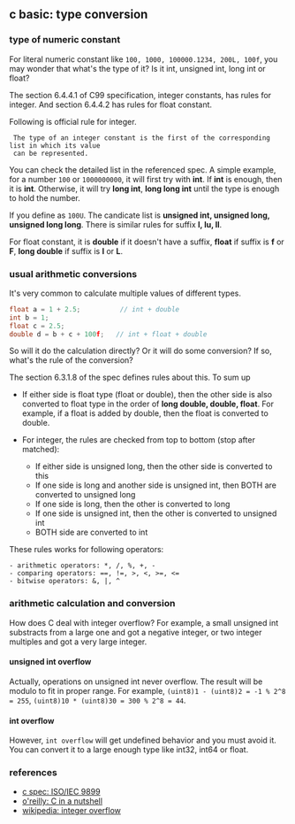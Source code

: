 <!---
tags: c, basic
-->

## c basic: type conversion

### type of numeric constant
For literal numeric constant like `100, 1000, 100000.1234, 200L, 100f`, you may wonder
 that what's the type of it? Is it int, unsigned int, long int or float?

The section 6.4.4.1 of C99 specification, integer constants, has rules for integer. And
 section 6.4.4.2 has rules for float constant.

Following is official rule for integer.

```
 The type of an integer constant is the first of the corresponding list in which its value
 can be represented.
```

You can check the detailed list in the referenced spec. A simple example, for a number
`100` or `1000000000`, it will first try with **int**. If **int** is enough, then it is
 **int**. Otherwise, it will try **long int**, **long long int** until the type is enough
 to hold the number.

If you define as `100U`. The candicate list is **unsigned int, unsigned long, unsigned long long**.
There is similar rules for suffix **l, lu, ll**.

For float constant, it is **double** if it doesn't have a suffix, **float** if suffix
 is **f** or **F**, **long double** if suffix is **l** or **L**.


### usual arithmetic conversions
It's very common to calculate multiple values of different types.

```c
float a = 1 + 2.5;          // int + double
int b = 1;
float c = 2.5;
double d = b + c + 100f;   // int + float + double
```

So will it do the calculation directly? Or it will do some conversion? If so, what's the
 rule of the conversion?

The section 6.3.1.8 of the spec defines rules about this. To sum up

  - If either side is float type (float or double), then the other side is also converted
    to float type in the order of **long double, double, float**. For example, if a float
    is added by double, then the float is converted to double.

  - For integer, the rules are checked from top to bottom (stop after matched):
      - If either side is unsigned long, then the other side is converted to this
      - If one side is long and another side is unsigned int, then BOTH are converted to unsigned long
      - If one side is long, then the other is converted to long
      - If one side is unsigned int, then the other is converted to unsigned int
      - BOTH side are converted to int

These rules works for following operators:

    - arithmetic operators: *, /, %, +, -
    - comparing operators: ==, !=, >, <, >=, <=
    - bitwise operators: &, |, ^

### arithmetic calculation and conversion
How does C deal with integer overflow? For example, a small unsigned int substracts from a
 large one and got a negative integer, or two integer multiples and got a very large integer.

#### unsigned int overflow
Actually, operations on unsigned int never overflow. The result will be modulo to fit in
 proper range. For example, `(uint8)1 - (uint8)2 = -1 % 2^8 = 255`,
 `(uint8)10 * (uint8)30 = 300 % 2^8 = 44`.

#### int overflow
However, `int overflow` will get undefined behavior and you must avoid it. You can convert
 it to a large enough type like int32, int64 or float.

### references
- [c spec: ISO/IEC 9899](http://www.open-std.org/jtc1/sc22/wg14/www/docs/n1124.pdf)
- [o'reilly: C in a nutshell](https://www.oreilly.com/library/view/c-in-a/0596006977/ch04.html)
- [wikipedia: integer overflow](https://en.wikipedia.org/wiki/Integer_overflow)
